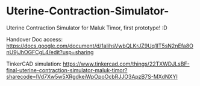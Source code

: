 # Uterine-Contraction-Simulator-
Uterine Contraction Simulator for Maluk Timor, first prototype! :D

Handover Doc access:
https://docs.google.com/document/d/1alihsVwbQLKrJZ9Uq1IT5sN2nEfa8OnU9jJhOGFCgL4/edit?usp=sharing

TinkerCAD simulation:
https://www.tinkercad.com/things/22TXWDJLsBF-final-uterine-contraction-simulator-maluk-timor?sharecode=lVd7Xw5w5XRgdkeiWpOpoOcbRJJO3ApzB7S-MXdNXYI
